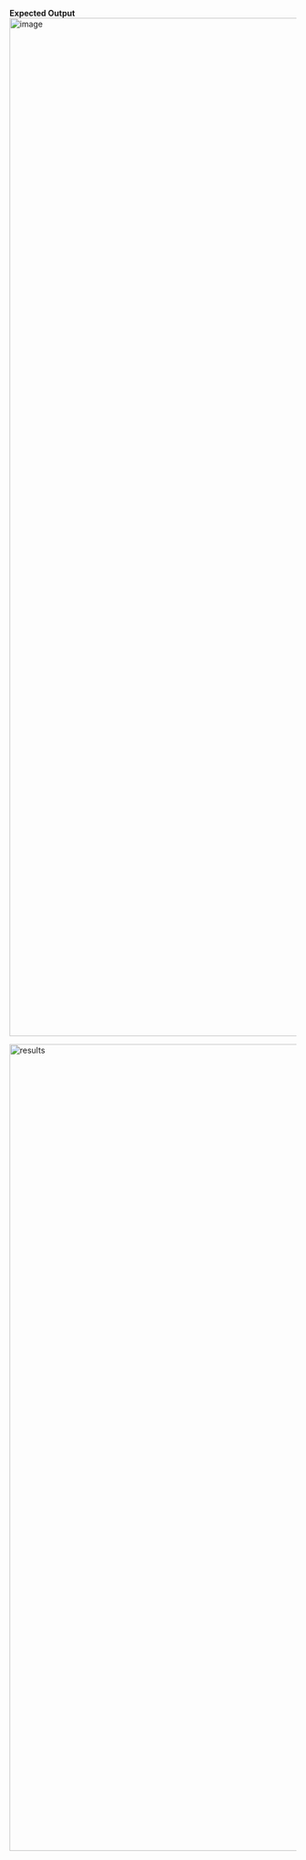 **Expected Output**
<img width="1786" alt="image" src="https://github.com/user-attachments/assets/e5106e7a-c7a3-4bf0-852d-7947954bc5a4">

<img width="1415" alt="results" src="https://github.com/user-attachments/assets/da3fc538-4713-4d65-a1e8-10eab26c5138">
